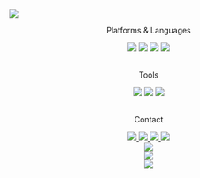 <img src="https://capsule-render.vercel.app/api?type=soft&color=timeGradient&height=200&section=header&text=Kim Minjoon&fontSize=90" />

<div align=center>
	<p>Platforms & Languages</p>
</div>

<div align="center">
    <img src="https://img.shields.io/badge/C-00599C?style=for-the-badge&logo=c&logoColor=white" />
    <img src="https://img.shields.io/badge/F%23-378BBA?style=for-the-badge&logo=fsharp&logoColor=white" />
    <img src="https://img.shields.io/badge/OCaml-EC6813?style=for-the-badge&logo=ocaml&logoColor=white" />
	<img src="https://img.shields.io/badge/Linux-FCC624?style=for-the-badge&logo=linux&logoColor=black" />
    
</div>
<br>


<div align=center>
	<p>Tools</p>
</div>
<div align="center">
    <img src="https://img.shields.io/badge/Vscode-007ACC?style=for-the-badge&logo=visualstudiocode&logoColor=white" />
    <img src="https://img.shields.io/badge/GIT-E44C30?style=for-the-badge&logo=git&logoColor=white" />
    <img src="https://img.shields.io/badge/VIM-019733?style=for-the-badge&logo=vim&logoColor=white" />
    <!-- <img src="https://img.shields.io/badge/Docker-2496ED?style=for-the-badge&logo=docker&logoColor=white" /> -->

</div>
<br>


<div align=center>
	<p>Contact</p>
</div>
<div align=center>
	<a href="https://www.linkedin.com/in/246p/">
		<img src="https://img.shields.io/badge/LinkedIn-0077B5?style=for-the-badge&logo=linkedin&logoColor=white" />
	</a>
	<a href="mailto:0016kmj@u.sogang.ac.kr">
		<img src="https://img.shields.io/badge/Gmail-D14836?style=for-the-badge&logo=gmail&logoColor=white" />
	</a>
    <a href="https://246p.github.io/">
		<img src="https://img.shields.io/badge/Github.io-222222?style=for-the-badge&logo=github&logoColor=white" />
	</a>
    <a href="https://www.instagram.com/minjunkinn/">
		<img src="https://img.shields.io/badge/Instagram-E4405F?style=for-the-badge&logo=instagram&logoColor=white" />
	</a>
	<br>
</div>

<div align="center">
    <img src="https://github-readme-stats.vercel.app/api?username=246p" />
    <br>
    <img src="https://github-readme-stats.vercel.app/api/top-langs/?username=246p" />
    <br>
    <img src="http://mazassumnida.wtf/api/v2/generate_badge?boj=kmj582" />
    
</div>
<br>

